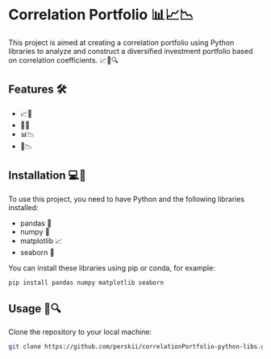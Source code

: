 # Correlation Portfolio 📊📈📉 <WORK IN PROGRESS>

This project is aimed at creating a correlation portfolio using Python libraries to analyze and construct a diversified investment portfolio based on correlation coefficients. 📈💼🔍

## Features 🛠️

-  📈🔬
-  💼🔝
-  📊📉
-  💪📉

## Installation 💻🔧

To use this project, you need to have Python and the following libraries installed:

- pandas 🐼
- numpy 🧮
- matplotlib 📈
- seaborn 🌊

You can install these libraries using pip or conda, for example:

```bash
pip install pandas numpy matplotlib seaborn
```

## Usage 🚀🔍
Clone the repository to your local machine:

```bash
git clone https://github.com/perskii/correlationPortfolio-python-libs.git
```


